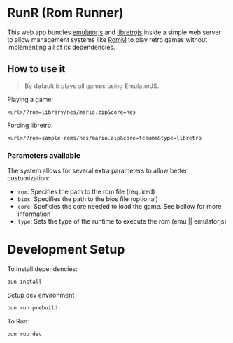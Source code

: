 # RunR (Rom Runner)

This web app bundles [emulatorjs](https://github.com/EmulatorJS/EmulatorJS) and [libretrojs](https://github.com/linuxserver/libretrojs) inside a simple web server to allow management systems like [RomM](https://www.google.com/url?sa=t&rct=j&q=&esrc=s&source=web&cd=&cad=rja&uact=8&ved=2ahUKEwip0r-29b6CAxVDVqQEHWzaDtwQFnoECBEQAQ&url=https%3A%2F%2Fgithub.com%2Fzurdi15%2Fromm&usg=AOvVaw1xusjurNj0BdClocTLF0N7&opi=89978449) to play retro games without implementing all of its dependencies.

## How to use it


> By default it plays all games using EmulatorJS.

Playing a game:

```
<url>/?rom=library/nes/mario.zip&core=nes
```

Forcing libretro:
 
```
<url>/?rom=sample-roms/nes/mario.zip&core=fceumm&type=libretro
```


### Parameters available

The system allows for several extra parameters to allow better customization:

- `rom`: Specifies the path to the rom file (required)
- `bios`: Specifies the path to the bios file (optional)
- `core`: Speficies the core needed to load the game. See bellow for more information
- `type`: Sets the type of the runtime to execute the rom (emu || emulatorjs)


# Development Setup

To install dependencies:

```bash
bun install
```

Setup dev environment

```bash
bun run prebuild
```

To Run:

``` bash
bun rub dev
```
